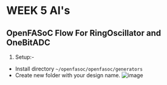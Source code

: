 # WEEK 5 AI's

## OpenFASoC Flow For RingOscillator and OneBitADC

1. Setup:- 
- Install directory ```~/openfasoc/openfasoc/generators```
- Create new folder with your design name.
![image](https://user-images.githubusercontent.com/68071764/226056226-a266d1c4-0c95-4c45-8f23-61ebbfb29357.png)


